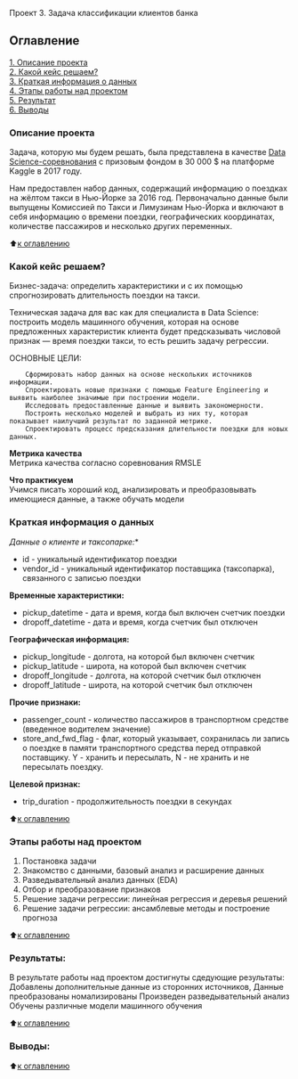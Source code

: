 Проект 3. Задача классификации клиентов банка

## Оглавление  
[1. Описание проекта](#Описание-проекта)  
[2. Какой кейс решаем?](#Какой-кейс-решаем)  
[3. Краткая информация о данных](#Краткая-информация-о-данных)  
[4. Этапы работы над проектом](#Этапы-работы-над-проектом)  
[5. Результат](#Результат)    
[6. Выводы](#Выводы) 

### Описание проекта    
Задача, которую мы будем решать, была представлена в качестве [Data Science-соревнования](https://www.kaggle.com/competitions/nyc-taxi-trip-duration/overview) с призовым фондом в 30 000 $ на платформе Kaggle в 2017 году.

Нам предоставлен набор данных, содержащий информацию о поездках на жёлтом такси в Нью-Йорке за 2016 год. Первоначально данные были выпущены Комиссией по Такси и Лимузинам Нью-Йорка и включают в себя информацию о времени поездки, географических координатах, количестве пассажиров и несколько других переменных.


:arrow_up:[к оглавлению](#Оглавление)


### Какой кейс решаем?    
Бизнес-задача: определить характеристики и с их помощью спрогнозировать длительность поездки на такси.

Техническая задача для вас как для специалиста в Data Science: построить модель машинного обучения, которая на основе предложенных характеристик клиента будет предсказывать числовой признак — время поездки такси, то есть решить задачу регрессии.

ОСНОВНЫЕ ЦЕЛИ:

        Сформировать набор данных на основе нескольких источников информации.
        Спроектировать новые признаки с помощью Feature Engineering и выявить наиболее значимые при построении модели.
        Исследовать предоставленные данные и выявить закономерности.
        Построить несколько моделей и выбрать из них ту, которая показывает наилучший результат по заданной метрике.
        Спроектировать процесс предсказания длительности поездки для новых данных.

**Метрика качества**     
Метрика качества согласно соревнования RMSLE                                       


**Что практикуем**     
Учимся писать хороший код, анализировать и преобразовывать имеющиеся данные, а также обучать модели


### Краткая информация о данных
*Данные о клиенте и таксопарке:**
* id - уникальный идентификатор поездки
* vendor_id - уникальный идентификатор поставщика (таксопарка), связанного с записью поездки

**Временные характеристики:**
* pickup_datetime - дата и время, когда был включен счетчик поездки
* dropoff_datetime - дата и время, когда счетчик был отключен

**Географическая информация:**
* pickup_longitude -  долгота, на которой был включен счетчик
* pickup_latitude - широта, на которой был включен счетчик
* dropoff_longitude - долгота, на которой счетчик был отключен
* dropoff_latitude - широта, на которой счетчик был отключен

**Прочие признаки:**
* passenger_count - количество пассажиров в транспортном средстве (введенное водителем значение)
* store_and_fwd_flag - флаг, который указывает, сохранилась ли запись о поездке в памяти транспортного средства перед отправкой поставщику. Y - хранить и пересылать, N - не хранить и не пересылать поездку.

**Целевой признак:**
* trip_duration - продолжительность поездки в секундах

:arrow_up:[к оглавлению](#Оглавление)


### Этапы работы над проектом  
1. Постановка задачи
2. Знакомство с данными, базовый анализ и расширение данных
3. Разведывательный анализ данных (EDA)
4. Отбор и преобразование признаков
5. Решение задачи регрессии: линейная регрессия и деревья решений
6. Решение задачи регрессии: ансамблевые методы и построение прогноза

:arrow_up:[к оглавлению](#Оглавление)


### Результаты:  
В результате работы над проектом достигнуты сдедующие результаты:
Добавлены дополнительные данные из сторонних источников,
Данные преобразованы номализированы
Произведен разведывательный анализ
Обучены различные модели машинного обучения

:arrow_up:[к оглавлению](#Оглавление)


### Выводы:  


:arrow_up:[к оглавлению](#Оглавление)
